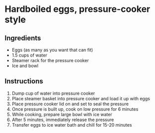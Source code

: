 # Hardboiled eggs, pressure-cooker style

## Ingredients
* Eggs (as many as you want that can fit)
* 1.5 cups of water
* Steamer rack for the pressure cooker
* Ice and bowl

## Instructions
1. Dump cup of water into pressure cooker
2. Place steamer basket into pressure cooker and load it up with eggs 
3. Place pressure cooker lid on and set to seal the pressure
4. Once pressure is built up, cook on low pressure for 6 minutes
5. While cooking, prepare large bowl with ice water
6. After 5 minutes, immediately release the pressure
7. Transfer eggs to ice water bath and chill for 15-20 minutes
